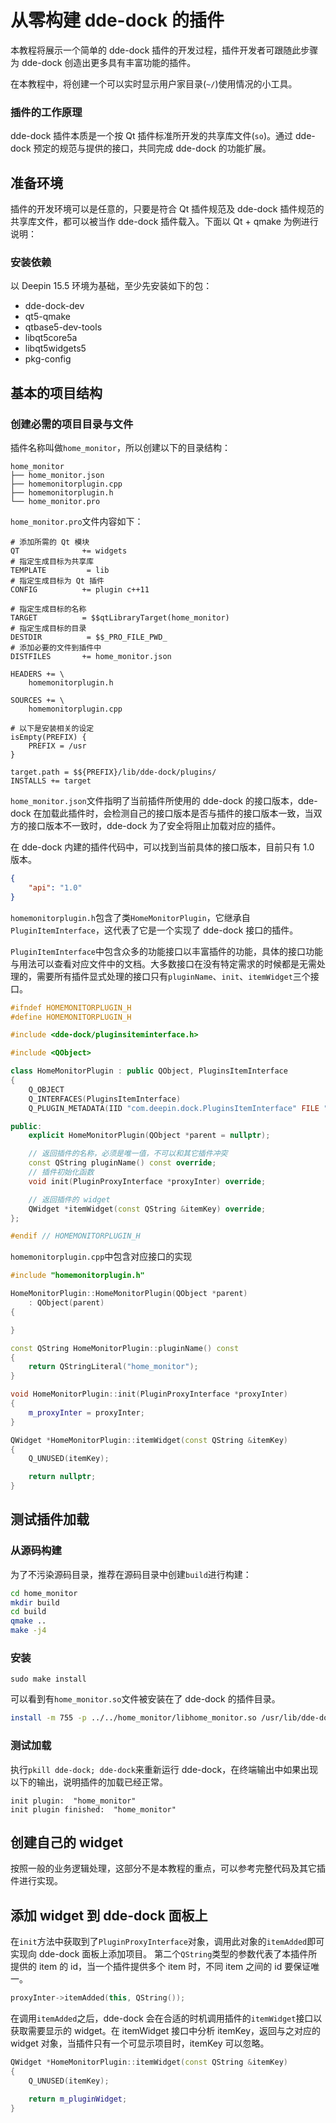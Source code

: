 # 从零构建 dde-dock 的插件
本教程将展示一个简单的 dde-dock 插件的开发过程，插件开发者可跟随此步骤为 dde-dock 创造出更多具有丰富功能的插件。

在本教程中，将创建一个可以实时显示用户家目录(`~/`)使用情况的小工具。

### 插件的工作原理
dde-dock 插件本质是一个按 Qt 插件标准所开发的共享库文件(`so`)。通过 dde-dock 预定的规范与提供的接口，共同完成 dde-dock 的功能扩展。

## 准备环境
插件的开发环境可以是任意的，只要是符合 Qt 插件规范及 dde-dock 插件规范的共享库文件，都可以被当作 dde-dock 插件载入。下面以 Qt + qmake 为例进行说明：

### 安装依赖
以 Deepin 15.5 环境为基础，至少先安装如下的包：

- dde-dock-dev
- qt5-qmake
- qtbase5-dev-tools
- libqt5core5a
- libqt5widgets5
- pkg-config

## 基本的项目结构

### 创建必需的项目目录与文件
插件名称叫做`home_monitor`，所以创建以下的目录结构：
```
home_monitor
├── home_monitor.json
├── homemonitorplugin.cpp
├── homemonitorplugin.h
└── home_monitor.pro
```

`home_monitor.pro`文件内容如下：
``` qmake
# 添加所需的 Qt 模块
QT              += widgets
# 指定生成目标为共享库
TEMPLATE         = lib
# 指定生成目标为 Qt 插件
CONFIG          += plugin c++11

# 指定生成目标的名称
TARGET          = $$qtLibraryTarget(home_monitor)
# 指定生成目标的目录
DESTDIR          = $$_PRO_FILE_PWD_
# 添加必要的文件到插件中
DISTFILES       += home_monitor.json

HEADERS += \
    homemonitorplugin.h

SOURCES += \
    homemonitorplugin.cpp

# 以下是安装相关的设定
isEmpty(PREFIX) {
    PREFIX = /usr
}

target.path = $${PREFIX}/lib/dde-dock/plugins/
INSTALLS += target
```

`home_monitor.json`文件指明了当前插件所使用的 dde-dock 的接口版本，dde-dock 在加载此插件时，会检测自己的接口版本是否与插件的接口版本一致，当双方的接口版本不一致时，dde-dock 为了安全将阻止加载对应的插件。

在 dde-dock 内建的插件代码中，可以找到当前具体的接口版本，目前只有 1.0 版本。
``` json
{
	"api": "1.0"
}
```

`homemonitorplugin.h`包含了类`HomeMonitorPlugin`，它继承自`PluginItemInterface`，这代表了它是一个实现了 dde-dock 接口的插件。

`PluginItemInterface`中包含众多的功能接口以丰富插件的功能，具体的接口功能与用法可以查看对应文件中的文档。大多数接口在没有特定需求的时候都是无需处理的，需要所有插件显式处理的接口只有`pluginName`、`init`、`itemWidget`三个接口。
``` c++
#ifndef HOMEMONITORPLUGIN_H
#define HOMEMONITORPLUGIN_H

#include <dde-dock/pluginsiteminterface.h>

#include <QObject>

class HomeMonitorPlugin : public QObject, PluginsItemInterface
{
    Q_OBJECT
    Q_INTERFACES(PluginsItemInterface)
    Q_PLUGIN_METADATA(IID "com.deepin.dock.PluginsItemInterface" FILE "home_monitor.json")

public:
    explicit HomeMonitorPlugin(QObject *parent = nullptr);

    // 返回插件的名称，必须是唯一值，不可以和其它插件冲突
    const QString pluginName() const override;
    // 插件初始化函数
    void init(PluginProxyInterface *proxyInter) override;

    // 返回插件的 widget
    QWidget *itemWidget(const QString &itemKey) override;
};

#endif // HOMEMONITORPLUGIN_H
```

`homemonitorplugin.cpp`中包含对应接口的实现
``` c++
#include "homemonitorplugin.h"

HomeMonitorPlugin::HomeMonitorPlugin(QObject *parent)
    : QObject(parent)
{

}

const QString HomeMonitorPlugin::pluginName() const
{
    return QStringLiteral("home_monitor");
}

void HomeMonitorPlugin::init(PluginProxyInterface *proxyInter)
{
    m_proxyInter = proxyInter;
}

QWidget *HomeMonitorPlugin::itemWidget(const QString &itemKey)
{
    Q_UNUSED(itemKey);

    return nullptr;
}
```

## 测试插件加载
### 从源码构建
为了不污染源码目录，推荐在源码目录中创建`build`进行构建：
``` sh
cd home_monitor
mkdir build
cd build
qmake ..
make -j4
```
### 安装
```
sudo make install
```

可以看到有`home_monitor.so`文件被安装在了 dde-dock 的插件目录。

``` sh
install -m 755 -p ../../home_monitor/libhome_monitor.so /usr/lib/dde-dock/plugins/libhome_monitor.so
```

### 测试加载
执行`pkill dde-dock; dde-dock`来重新运行 dde-dock，在终端输出中如果出现以下的输出，说明插件的加载已经正常。
```
init plugin:  "home_monitor"
init plugin finished:  "home_monitor"
```

## 创建自己的 widget
按照一般的业务逻辑处理，这部分不是本教程的重点，可以参考完整代码及其它插件进行实现。

## 添加 widget 到 dde-dock 面板上
在`init`方法中获取到了`PluginProxyInterface`对象，调用此对象的`itemAdded`即可实现向 dde-dock 面板上添加项目。
第二个`QString`类型的参数代表了本插件所提供的 item 的 id，当一个插件提供多个 item 时，不同 item 之间的 id 要保证唯一。
``` c++
proxyInter->itemAdded(this, QString());
```

在调用`itemAdded`之后，dde-dock 会在合适的时机调用插件的`itemWidget`接口以获取需要显示的 widget。在 itemWidget 接口中分析 itemKey，返回与之对应的 widget 对象，当插件只有一个可显示项目时，itemKey 可以忽略。
``` c++
QWidget *HomeMonitorPlugin::itemWidget(const QString &itemKey)
{
    Q_UNUSED(itemKey);

    return m_pluginWidget;
}
```